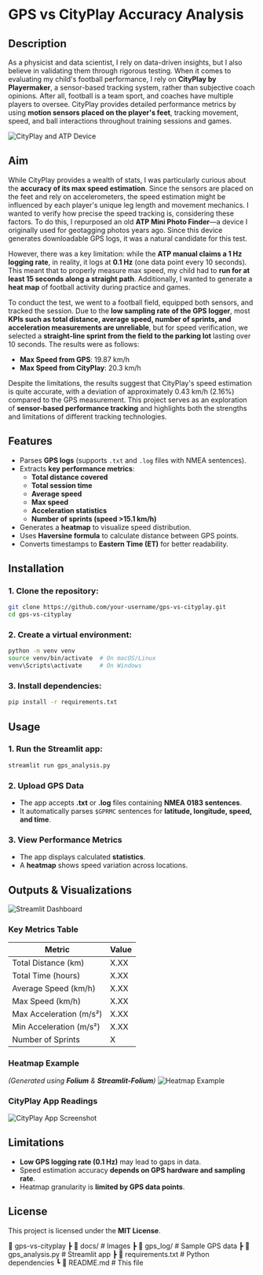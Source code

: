 # GPS vs CityPlay Accuracy Analysis

## Description
As a physicist and data scientist, I rely on data-driven insights, but I also believe in validating them through rigorous testing. When it comes to evaluating my child's football performance, I rely on **CityPlay by Playermaker**, a sensor-based tracking system, rather than subjective coach opinions. After all, football is a team sport, and coaches have multiple players to oversee. CityPlay provides detailed performance metrics by using **motion sensors placed on the player's feet**, tracking movement, speed, and ball interactions throughout training sessions and games.

![CityPlay and ATP Device](docs/gps_vs_cityplay.png)

## Aim
While CityPlay provides a wealth of stats, I was particularly curious about the **accuracy of its max speed estimation**. Since the sensors are placed on the feet and rely on accelerometers, the speed estimation might be influenced by each player's unique leg length and movement mechanics. I wanted to verify how precise the speed tracking is, considering these factors. To do this, I repurposed an old **ATP Mini Photo Finder**—a device I originally used for geotagging photos years ago. Since this device generates downloadable GPS logs, it was a natural candidate for this test.

However, there was a key limitation: while the **ATP manual claims a 1 Hz logging rate**, in reality, it logs at **0.1 Hz** (one data point every 10 seconds). This meant that to properly measure max speed, my child had to **run for at least 15 seconds along a straight path**. Additionally, I wanted to generate a **heat map** of football activity during practice and games.

To conduct the test, we went to a football field, equipped both sensors, and tracked the session. Due to the **low sampling rate of the GPS logger**, most **KPIs such as total distance, average speed, number of sprints, and acceleration measurements are unreliable**, but for speed verification, we selected a **straight-line sprint from the field to the parking lot** lasting over 10 seconds. The results were as follows:

- **Max Speed from GPS**: 19.87 km/h
- **Max Speed from CityPlay**: 20.3 km/h

Despite the limitations, the results suggest that CityPlay's speed estimation is quite accurate, with a deviation of approximately 0.43 km/h (2.16%) compared to the GPS measurement. This project serves as an exploration of **sensor-based performance tracking** and highlights both the strengths and limitations of different tracking technologies.

## Features
- Parses **GPS logs** (supports `.txt` and `.log` files with NMEA sentences).
- Extracts **key performance metrics**:
  - **Total distance covered**
  - **Total session time**
  - **Average speed**
  - **Max speed**
  - **Acceleration statistics**
  - **Number of sprints (speed >15.1 km/h)**
- Generates a **heatmap** to visualize speed distribution.
- Uses **Haversine formula** to calculate distance between GPS points.
- Converts timestamps to **Eastern Time (ET)** for better readability.

## Installation

### 1. Clone the repository:
```bash
git clone https://github.com/your-username/gps-vs-cityplay.git
cd gps-vs-cityplay
```

### 2. Create a virtual environment:
```bash
python -m venv venv
source venv/bin/activate  # On macOS/Linux
venv\Scripts\activate     # On Windows
```

### 3. Install dependencies:
```bash
pip install -r requirements.txt
```

## Usage

### 1. Run the Streamlit app:
```bash
streamlit run gps_analysis.py
```

### 2. Upload GPS Data
- The app accepts **.txt** or **.log** files containing **NMEA 0183 sentences**.
- It automatically parses `$GPRMC` sentences for **latitude, longitude, speed, and time**.

### 3. View Performance Metrics
- The app displays calculated **statistics**.
- A **heatmap** shows speed variation across locations.

## Outputs & Visualizations
![Streamlit Dashboard](docs/streamlit_dashboard.PNG)

### **Key Metrics Table**
| Metric                  | Value  |
|-------------------------|--------|
| Total Distance (km)     | X.XX   |
| Total Time (hours)      | X.XX   |
| Average Speed (km/h)    | X.XX   |
| Max Speed (km/h)        | X.XX   |
| Max Acceleration (m/s²) | X.XX   |
| Min Acceleration (m/s²) | X.XX   |
| Number of Sprints       | X      |

### **Heatmap Example**
*(Generated using **Folium** & **Streamlit-Folium**)*
![Heatmap Example](docs/heatmap_example.PNG)  

### **CityPlay App Readings**
![CityPlay App Screenshot](docs/cityplay_app.png)

## Limitations
- **Low GPS logging rate (0.1 Hz)** may lead to gaps in data.
- Speed estimation accuracy **depends on GPS hardware and sampling rate**.
- Heatmap granularity is **limited by GPS data points**.

## License
This project is licensed under the **MIT License**.

📂 gps-vs-cityplay
 ┣ 📂 docs/                  # Images
 ┣ 📂 gps_log/               # Sample GPS data
 ┣ 📜 gps_analysis.py        # Streamlit app
 ┣ 📜 requirements.txt       # Python dependencies
 ┗ 📜 README.md              # This file



